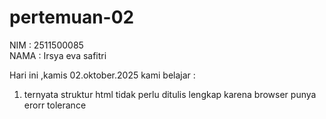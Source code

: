 # pertemuan-02
NIM : 2511500085<br>
NAMA : Irsya eva safitri<br>

Hari ini ,kamis 02.oktober.2025 kami belajar :<br>
1) ternyata struktur html tidak perlu ditulis lengkap karena browser punya erorr tolerance<br>
